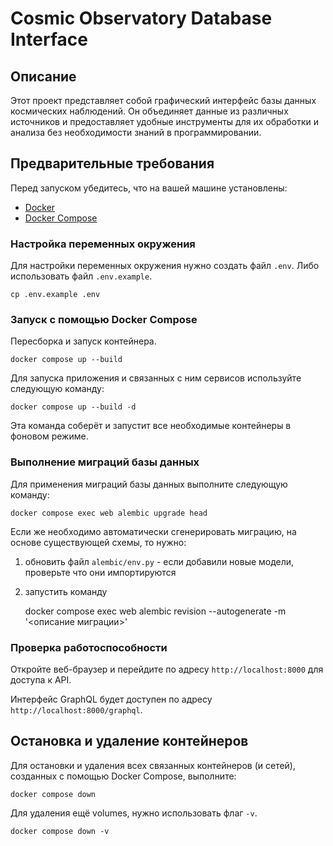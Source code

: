 # Cosmic Observatory Database Interface

## Описание

Этот проект представляет собой графический интерфейс базы данных космических наблюдений. Он объединяет данные из различных источников и предоставляет удобные инструменты для их обработки и анализа без необходимости знаний в программировании.

## Предварительные требования

Перед запуском убедитесь, что на вашей машине установлены:

- [Docker](https://www.docker.com/get-started)
- [Docker Compose](https://docs.docker.com/compose/install/)

### Настройка переменных окружения

Для настройки переменных окружения нужно создать файл `.env`.
Либо использовать файл `.env.example`.

    cp .env.example .env

[//]: # ()
[//]: # (Создайте `.env` файл в корне проекта с необходимыми переменными окружения:)

[//]: # ()
[//]: # (```env)

[//]: # (# .env)

[//]: # (POSTGRES_USER=cosmic_user)

[//]: # (POSTGRES_PASSWORD=cosmic_password)

[//]: # (POSTGRES_DB=cosmic_db)

[//]: # (DATABASE_URL=postgresql://cosmic_user:cosmic_password@db/cosmic_db)

[//]: # (```)

### Запуск с помощью Docker Compose

Пересборка и запуск контейнера.

    docker compose up --build

Для запуска приложения и связанных с ним сервисов используйте следующую команду:

    docker compose up --build -d

Эта команда соберёт и запустит все необходимые контейнеры в фоновом режиме.

### Выполнение миграций базы данных

Для применения миграций базы данных выполните следующую команду:

    docker compose exec web alembic upgrade head

Если же необходимо автоматически сгенерировать миграцию, на основе существующей схемы, то нужно:
1. обновить файл `alembic/env.py` - если добавили новые модели, проверьте что они импортируются
2. запустить команду

    docker compose exec web alembic revision --autogenerate -m '<описание миграции>'


### Проверка работоспособности

Откройте веб-браузер и перейдите по адресу `http://localhost:8000` для доступа к API.

Интерфейс GraphQL будет доступен по адресу `http://localhost:8000/graphql`.

[//]: # (## Тестирование)

[//]: # ()
[//]: # (Для запуска тестов используйте следующую команду:)

[//]: # ()
[//]: # (```bash)

[//]: # (docker-compose exec web pytest)

[//]: # (```)

## Остановка и удаление контейнеров

Для остановки и удаления всех связанных контейнеров (и сетей), созданных с помощью Docker Compose, выполните:

    docker compose down

Для удаления ещё volumes, нужно использовать флаг `-v`.

    docker compose down -v
